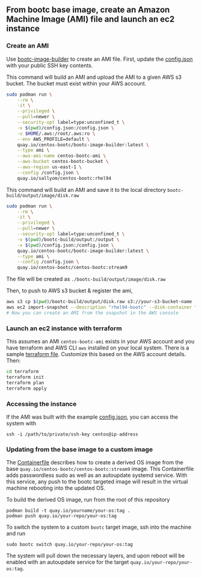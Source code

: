 ## From bootc base image, create an Amazon Machine Image (AMI)  file and launch an ec2 instance

### Create an AMI

Use [bootc-image-builder](https://github.com/osbuild/bootc-image-builder) to create an AMI file.
First, update the [config.json](./bootc-build/qcow2/config.json) with your public SSH key contents.

This command will build an AMI and upload the AMI to a given AWS s3 bucket. The bucket must exist within
your AWS account.

```bash
sudo podman run \
    --rm \
    -it \
    --privileged \
    --pull=newer \
    --security-opt label=type:unconfined_t \
    -v $(pwd)/config.json:/config.json \
    -v $HOME/.aws:/root/.aws:ro \
    --env AWS_PROFILE=default \
    quay.io/centos-bootc/bootc-image-builder:latest \
    --type ami \
    --aws-ami-name centos-bootc-ami \
    --aws-bucket centos-bootc-bucket \
    --aws-region us-east-1 \
    --config /config.json \
    quay.io/sallyom/centos-bootc:rhel94
```

This command will build an AMI and save it to the local directory `bootc-build/output/image/disk.raw`

```bash
sudo podman run \
    --rm \
    -it \
    --privileged \
    --pull=newer \
    --security-opt label=type:unconfined_t \
    -v $(pwd)/bootc-build/output:/output \
    -v $(pwd)/config.json:/config.json \
    quay.io/centos-bootc/bootc-image-builder:latest \
    --type ami \
    --config /config.json \
    quay.io/centos-bootc/centos-bootc:stream9
```

The file will be created as `./bootc-build/output/image/disk.raw`

Then, to push to AWS s3 bucket & register the ami,

```bash
aws s3 cp $(pwd)/bootc-build/output/disk.raw s3://your-s3-bucket-name
aws ec2 import-snapshot --description "rhel94-bootc" --disk-container file://ami-container.json
# Now you can create an AMI from the snapshot in the AWS console
```

### Launch an ec2 instance with terraform

This assumes an AMI `centos-bootc-ami` exists in your AWS account and
you have terraform and AWS CLI `aws` installed on your local system.
There is a sample [terraform file](./terraform/main.tf). Customize this
based on the AWS account details. Then:

```bash
cd terraform
terraform init
terraform plan
terraform apply
```

### Accessing the instance

If the AMI was built with the example [config.json](./bootc-build/config.json), you can access the system with

```
ssh -i /path/to/private/ssh-key centos@ip-address
```

### Updating from the base image to a custom image

The [Containerfile](./Containerfile) describes how to create a derived OS image from the base `quay.io/centos-bootc/centos-bootc:stream9` image.
This Containerfile adds passwordless sudo as well as an autoupdate systemd service. With this service, any push to the bootc targeted image
will result in the virtual machine rebooting into the updated OS.

To build the derived OS image, run from the root of this repository

```
podman build -t quay.io/yourname/your-os:tag .
podman push quay.io/your-repo/your-os:tag
```

To switch the system to a custom `bootc` target image, ssh into the machine and run

```
sudo bootc switch quay.io/your-repo/your-os:tag
```

The system will pull down the necessary layers, and upon reboot will be enabled with an autoupdate service
for the target `quay.io/your-repo/your-os:tag`.
